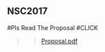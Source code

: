 ## NSC2017
#Pls Read The Proposal
#CLICK
 >> [Proposal.pdf](https://github.com/KittitatB/NSC2017/blob/master/NSC_2017.pdf)
